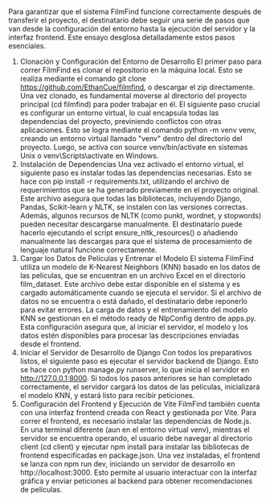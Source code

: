 Para garantizar que el sistema FilmFind funcione correctamente después de transferir el proyecto, el
destinatario debe seguir una serie de pasos que van desde la configuración del entorno hasta la
ejecución del servidor y la interfaz frontend. Este ensayo desglosa detalladamente estos pasos
esenciales.
1. Clonación y Configuración del Entorno de Desarrollo
El primer paso para correr FilmFind es clonar el repositorio en la máquina local. Esto se realiza
mediante el comando git clone https://github.com/EthanCue/filmfind, o descargar el zip directamente.
Una vez clonado, es fundamental moverse al directorio del proyecto principal (cd filmfind) para poder
trabajar en él. El siguiente paso crucial es configurar un entorno virtual, lo cual encapsula todas las
dependencias del proyecto, previniendo conflictos con otras aplicaciones. Esto se logra mediante el
comando python -m venv venv, creando un entorno virtual llamado "venv" dentro del directorio del
proyecto. Luego, se activa con source venv/bin/activate en sistemas Unix o venv\Scripts\activate en
Windows.
2. Instalación de Dependencias
Una vez activado el entorno virtual, el siguiente paso es instalar todas las dependencias necesarias.
Esto se hace con pip install -r requirements.txt, utilizando el archivo de requerimientos que se ha
generado previamente en el proyecto original. Este archivo asegura que todas las bibliotecas,
incluyendo Django, Pandas, Scikit-learn y NLTK, se instalen con las versiones correctas. Además,
algunos recursos de NLTK (como punkt, wordnet, y stopwords) pueden necesitar descargarse
manualmente. El destinatario puede hacerlo ejecutando el script ensure_nltk_resources() o añadiendo
manualmente las descargas para que el sistema de procesamiento de lenguaje natural funcione
correctamente.
3. Cargar los Datos de Películas y Entrenar el Modelo
El sistema FilmFind utiliza un modelo de K-Nearest Neighbors (KNN) basado en los datos de las
películas, que se encuentran en un archivo Excel en el directorio film_dataset. Este archivo debe estar
disponible en el sistema y es cargado automáticamente cuando se ejecuta el servidor. Si el archivo de
datos no se encuentra o está dañado, el destinatario debe reponerlo para evitar errores. La carga de
datos y el entrenamiento del modelo KNN se gestionan en el método ready de NlpConfig dentro de
apps.py. Esta configuración asegura que, al iniciar el servidor, el modelo y los datos estén disponibles
para procesar las descripciones enviadas desde el frontend.
4. Iniciar el Servidor de Desarrollo de Django
Con todos los preparativos listos, el siguiente paso es ejecutar el servidor backend de Django. Esto se
hace con python manage.py runserver, lo que inicia el servidor en http://127.0.0.1:8000. Si todos los
pasos anteriores se han completado correctamente, el servidor cargará los datos de las películas,
inicializará el modelo KNN, y estará listo para recibir peticiones.
5. Configuración del Frontend y Ejecución de Vite
FilmFind también cuenta con una interfaz frontend creada con React y gestionada por Vite. Para
correr el frontend, es necesario instalar las dependencias de Node.js. En una terminal diferente (aun en
el entorno virtual venv), mientras el servidor se encuentra operando, el usuario debe navegar al
directorio client (cd client) y ejecutar npm install para instalar las bibliotecas de frontend
especificadas en package.json. Una vez instaladas, el frontend se lanza con npm run dev, iniciando un
servidor de desarrollo en http://localhost:3000. Esto permite al usuario interactuar con la interfaz
gráfica y enviar peticiones al backend para obtener recomendaciones de películas.
